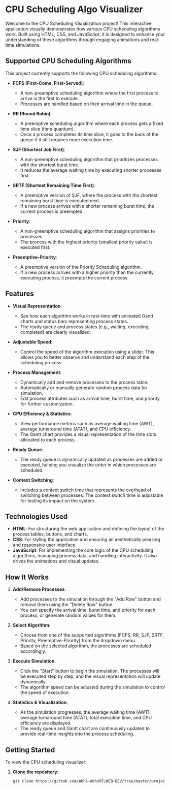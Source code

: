 # CPU Scheduling Algo Visualizer

Welcome to the CPU Scheduling Visualization project! This interactive application visually demonstrates how various CPU scheduling algorithms work. Built using HTML, CSS, and JavaScript, it is designed to enhance your understanding of these algorithms through engaging animations and real-time simulations.

## Supported CPU Scheduling Algorithms

This project currently supports the following CPU scheduling algorithms:

- **FCFS (First-Come, First-Served)**:
  - A non-preemptive scheduling algorithm where the first process to arrive is the first to execute.
  - Processes are handled based on their arrival time in the queue.

- **RR (Round Robin)**:
  - A preemptive scheduling algorithm where each process gets a fixed time slice (time quantum).
  - Once a process completes its time slice, it goes to the back of the queue if it still requires more execution time.

- **SJF (Shortest Job First)**:
  - A non-preemptive scheduling algorithm that prioritizes processes with the shortest burst time.
  - It reduces the average waiting time by executing shorter processes first.

- **SRTF (Shortest Remaining Time First)**:
  - A preemptive version of SJF, where the process with the shortest remaining burst time is executed next.
  - If a new process arrives with a shorter remaining burst time, the current process is preempted.

- **Priority**:
  - A non-preemptive scheduling algorithm that assigns priorities to processes.
  - The process with the highest priority (smallest priority value) is executed first.

- **Preemptive-Priority**:
  - A preemptive version of the Priority Scheduling algorithm.
  - If a new process arrives with a higher priority than the currently executing process, it preempts the current process.

## Features

- **Visual Representation**: 
  - See how each algorithm works in real-time with animated Gantt charts and status bars representing process states.
  - The ready queue and process states (e.g., waiting, executing, completed) are clearly visualized.

- **Adjustable Speed**: 
  - Control the speed of the algorithm execution using a slider. This allows you to better observe and understand each step of the scheduling process.

- **Process Management**:
  - Dynamically add and remove processes to the process table.
  - Automatically or manually generate random process data for simulation.
  - Edit process attributes such as arrival time, burst time, and priority for further customization.

- **CPU Efficiency & Statistics**:
  - View performance metrics such as average waiting time (AWT), average turnaround time (ATAT), and CPU efficiency.
  - The Gantt chart provides a visual representation of the time slots allocated to each process.

- **Ready Queue**:
  - The ready queue is dynamically updated as processes are added or executed, helping you visualize the order in which processes are scheduled.

- **Context Switching**: 
  - Includes a context switch time that represents the overhead of switching between processes. The context switch time is adjustable for testing its impact on the system.

## Technologies Used

- **HTML**: For structuring the web application and defining the layout of the process tables, buttons, and charts.
- **CSS**: For styling the application and ensuring an aesthetically pleasing and responsive user interface.
- **JavaScript**: For implementing the core logic of the CPU scheduling algorithms, managing process data, and handling interactivity. It also drives the animations and visual updates.

## How It Works

1. **Add/Remove Processes**: 
   - Add processes to the simulation through the "Add Row" button and remove them using the "Delete Row" button.
   - You can specify the arrival time, burst time, and priority for each process, or generate random values for them.
   
2. **Select Algorithm**: 
   - Choose from one of the supported algorithms (FCFS, RR, SJF, SRTF, Priority, Preemptive-Priority) from the dropdown menu.
   - Based on the selected algorithm, the processes are scheduled accordingly.
   
3. **Execute Simulation**: 
   - Click the "Start" button to begin the simulation. The processes will be executed step by step, and the visual representation will update dynamically.
   - The algorithm speed can be adjusted during the simulation to control the speed of execution.

4. **Statistics & Visualization**: 
   - As the simulation progresses, the average waiting time (AWT), average turnaround time (ATAT), total execution time, and CPU efficiency are displayed.
   - The ready queue and Gantt chart are continuously updated to provide real-time insights into the process scheduling.

## Getting Started

To view the CPU scheduling visualizer:

1. **Clone the repository**:
   ```bash
   git clone https://github.com/Abhi-Abhi07/WEB-DEV/tree/master/project_cpu_scheduling_visualizer
